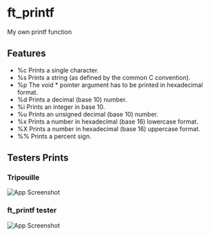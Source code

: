 
# ft_printf 

My own printf function



## Features

- %c Prints a single character.
- %s Prints a string (as defined by the common C convention).
- %p The void * pointer argument has to be printed in hexadecimal format.
- %d Prints a decimal (base 10) number. 
- %i Prints an integer in base 10.
- %u Prints an unsigned decimal (base 10) number.
- %x Prints a number in hexadecimal (base 16) lowercase format.
- %X Prints a number in hexadecimal (base 16) uppercase format.
- %% Prints a percent sign.


## Testers Prints
### Tripouille
![App Screenshot](https://media.discordapp.net/attachments/1080586501387190344/1283732952030646293/image.png?ex=66e75cba&is=66e60b3a&hm=98e2a654806ba353d6140687255afc2d76e6bc6286ca03d594dc15bcb8aa0f34&=&format=webp&quality=lossless)
### ft_printf tester
![App Screenshot](https://media.discordapp.net/attachments/1080586501387190344/1283733635819896884/image.png?ex=66e75d5d&is=66e60bdd&hm=8cc0bb87f03ee1133599738655251004521b14ad749fa694360a5ea66d40496c&=&format=webp&quality=lossless)
